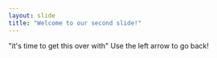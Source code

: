 ```yaml
---
layout: slide
title: "Welcome to our second slide!"
---
```

"it's time to get this over with"
Use the left arrow to go back!
